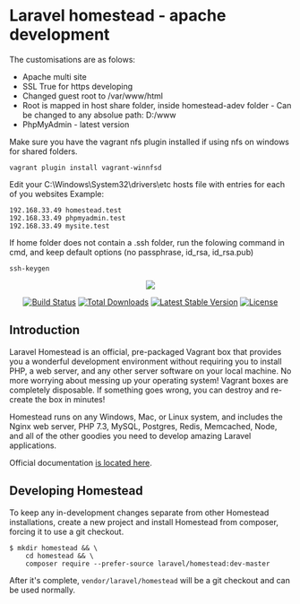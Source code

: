 <h1>Laravel homestead - apache development</h1>
The customisations are as folows:
<ul>    
    <li>Apache multi site</li>
    <li>SSL True for https developing</li>    
    <li>Changed guest root to /var/www/html</li>
    <li>Root is mapped in host share folder, inside homestead-adev folder - Can be changed to any absolue path: D:/www</li>
    <li>PhpMyAdmin - latest version</li>
</ul>

Make sure you have the vagrant nfs plugin installed if using nfs on windows for shared folders.

```
vagrant plugin install vagrant-winnfsd
```
Edit your C:\Windows\System32\drivers\etc hosts file with entries for each of you websites
Example:
```
192.168.33.49 homestead.test
192.168.33.49 phpmyadmin.test
192.168.33.49 mysite.test
```

If home folder does not contain a .ssh folder, run the folowing command in cmd, and keep default options
(no passphrase, id_rsa, id_rsa.pub)
```
ssh-keygen
```



<p align="center"><img src="https://laravel.com/assets/img/components/logo-homestead.svg"></p>

<p align="center">
<a href="https://travis-ci.org/laravel/homestead"><img src="https://travis-ci.org/laravel/homestead.svg" alt="Build Status"></a>
<a href="https://packagist.org/packages/laravel/homestead"><img src="https://poser.pugx.org/laravel/homestead/d/total.svg" alt="Total Downloads"></a>
<a href="https://packagist.org/packages/laravel/homestead"><img src="https://poser.pugx.org/laravel/homestead/v/stable.svg" alt="Latest Stable Version"></a>
<a href="https://packagist.org/packages/laravel/homestead"><img src="https://poser.pugx.org/laravel/homestead/license.svg" alt="License"></a>
</p>

## Introduction

Laravel Homestead is an official, pre-packaged Vagrant box that provides you a wonderful development environment without requiring you to install PHP, a web server, and any other server software on your local machine. No more worrying about messing up your operating system! Vagrant boxes are completely disposable. If something goes wrong, you can destroy and re-create the box in minutes!

Homestead runs on any Windows, Mac, or Linux system, and includes the Nginx web server, PHP 7.3, MySQL, Postgres, Redis, Memcached, Node, and all of the other goodies you need to develop amazing Laravel applications.

Official documentation [is located here](https://laravel.com/docs/homestead).

## Developing Homestead

To keep any in-development changes separate from other Homestead installations, create a new project and install
Homestead from composer, forcing it to use a git checkout.

```
$ mkdir homestead && \
    cd homestead && \
    composer require --prefer-source laravel/homestead:dev-master
```

After it's complete, `vendor/laravel/homestead` will be a git checkout and can be used normally.
